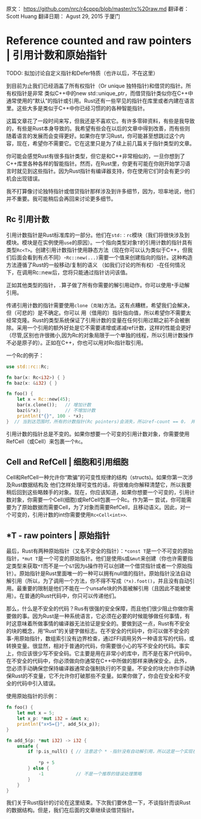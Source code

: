 原文： https://github.com/nrc/r4cppp/blob/master/rc%20raw.md
翻译者： Scott Huang 
翻译日期： Agust 29, 2015 于厦门

# Reference counted and raw pointers | 引用计数和原始指针

TODO: 拟加讨论自定义指针和Defer特质（也许以后，不在这里）

到目前为止我们已经涵盖了所有权指针（Or unique 独特指针)和借贷的指针。所有权指针是非常
类似C++中的new std::unique_ptr，而借贷指针类似你在C++中通常使用的“默认”的指针或引用。Rust还有一些罕见的指针在库里或者内建在语言里。这些大多是类似于C++中你已经习惯的的各种智能指针。

这篇文章花了一段时间来写，但我还是不喜欢它。有许多零碎资料，有些是我导致的，有些是Rust本身导致的。我希望有些会在以后的文章中得到改善，而有些则随着语言的发展而会变得更好。如果你在学习Rust，你可能甚至想跳过这个内容，现在，希望你不需要它。它在这里只是为了续上前几篇关于指针类型的文章。

你可能会感觉Rust有很多指针类型，但它是和C++非常相似的，一旦你想到了C++库里各种各样的智能指针。然而，在Rust里，你更有可能在你刚开始学习语言时就见到这些指针。因为Rust指针有编译器支持，你在使用它们时会有更少的机会出现错误。

我不打算像讨论独特指针或借贷指针那样涉及到许多细节，因为，坦率地说，他们并不重要。我可能稍后会再回来讨论更多细节。

## Rc<T> 引用计数 

引用计数指针是Rust标准库的一部分。他们在`std:：rc`模块（我们将很快涉及到模块。模块是在实例使用`use`的原因）。一个指向类型对象`T`的引用计数的指针具有类型`Rc<T>`。创建引用计数指针使用静态方法（现在你可以认为类似于C++，但我们后面会看到有点不同）-`Rc::new(...)`需要一个值来创建指向的指针。这种构造方法遵循了Rust的一般移动/复制的语义
（如我们讨论的所有权）-在任何情况下，在调用Rc::new后，您将只能通过指针访问该值。

正如其他类型的指针，`.`算子做了所有你需要的解引用动作。你可以使用`*`手动解引用。

传递引用计数的指针需要使用`clone`（`克隆`)方法。这有点糟糕，希望我们会解决，但（可悲的）是不确定。你可以
用（借用的）指针指向值，所以希望你不需要太经常克隆。Rust的类型系统保证了引用计数的变量在任何引用过期之前不会被删除。采用一个引用的额外好处是它不需要递增或递减ref计数，这样的性能会更好（尽管,区别也许很微小,因为Rc的对象局限于一个单独的线程，所以引用计数操作不必是原子的）。正如在C++，你也可以用对Rc指针取引用。

一个Rc的例子：
```rust
use std::rc::Rc;

fn bar(x: Rc<i32>) { }
fn baz(x: &i32) { }

fn foo() {
    let x = Rc::new(45);
    bar(x.clone());   // 增加计数
    baz(&*x);         // 不增加计数
    println!("{}", 100 - *x);
}  // 当到达范围时，所有的计数指针(Rc pointers)会消失，所以ref-count == 0， 并且以前分配的内存会被删除。
```

引用计数的指针总是不变的。如果你想要一个可变的引用计数对象，你需要使用RefCell（或Cell）来包裹一个`Rc`。

## Cell and RefCell | 细胞和引用细胞

Cell和RefCell一种允许你“欺骗”的可变性规律的结构（structs)。如果你第一次涉及Rust数据结构及
他们怎样处理可变性的话，将很难向你解释清楚它，所以我要稍后回到这些略棘手的对象。现在，你应该知道，如果你想要一个可变的，引用计数对象，你需要一个Cell(细胞)或RefCell包裹一个Rc。作为第一
尝试，你可能需要为了原始数据而需要Cell，为了对象而需要RefCell，且移动语义。因此，对一个可变的，引用计数的int你需要使用`Rc<Cell<int>>`.

## \*T - raw pointers | 原始指针

最后，Rust有两种原始指针（又名不安全的指针）：`*const T`是一个不可变的原始指针，`*mut T`是一个可变的原始指针。他们是使用`&`或`&mut`来创建（你也许需要指定类型来获取`*T`而不是一个`&T`因为`&`操作符可以创建一个借贷指针或者一个原始指针）。原始指针是Rust里面唯一的一种可以拥有null值的指针。原始指针没法自动解引用（所以，为了调用一个方法，你不得不写成`（*x).foot()`，并且没有自动引用。最重要的限制是他们不能在一个unsafe块的外面被解引用（且因此不能被使用）。在普通的Rust代码中，你只可以传递他们。

那么，什么是不安全的代码？Rus有很强的安全保障，而且他们很少阻止你做你需要做的事。因为Rust是一种系统语言，它必须在必要的时候能够做任何事情，有时这意味着所做事情的编译器无法验证是安全的。要做到这一点，Rust有不安全的块的概念，用“Rust”的关键字做标志。在不安全的代码中，你可以做不安全的事-用原始指针，数组索引没有边界检查，通过FFI调用另外一种语言写的代码，或转换变量。很显然，相对于普通的代码，你需要很小心的写不安全的代码。事实上，你应该很少写不安全码。它主要是用在非常小的库中，而不是在客户代码中。在不安全的代码中，你必须做向你通常在C++中所做的那样来确保安全。此外，您必须手动确保您保持编译器通常会强制执行的不变量。不安全的块允许你手动确保Rust的不变量，它不允许你打破那些不变量。如果你做了，你会在安全和不安全的代码中引入错误。

使用原始指针的示例：

```rust
fn foo() {
    let mut x = 5;
    let x_p: *mut i32 = &mut x;
    println!("x+5={}", add_5(x_p));
}

fn add_5(p: *mut i32) -> i32 {
    unsafe {
        if !p.is_null() { // 注意这个 * -指针没有自动解引用，所以这是一个实现在*i32的方法，而不是i32
                          
            *p + 5
        } else {
            -1            // 不是一个推荐的错误处理策略
        }
    }
}
```

我们关于Rust指针的讨论在这里结束。下次我们要休息一下，不谈指针而谈Rust的数据结构。但是，我们在后面的文章继续谈借贷指针。